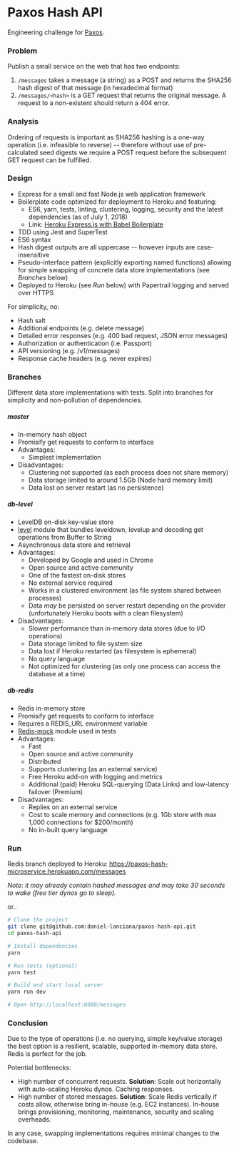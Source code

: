 # Paxos Hash API

Engineering challenge for [Paxos](https://www.paxos.com).

### Problem

Publish a small service on the web that has two endpoints:

1. `/messages` takes a message (a string) as a POST and returns the SHA256 hash digest
of that message (in hexadecimal format)
2. `/messages/<hash>` is a GET request that returns the original message. A request to a
non-existent <hash> should return a 404 error.

### Analysis

Ordering of requests is important as SHA256 hashing is a one-way operation (i.e. infeasible to reverse) -- therefore without use of pre-calculated seed digests we require a POST request before the subsequent GET request can be fulfilled.

### Design

- Express for a small and fast Node.js web application framework
- Boilerplate code optimized for deployment to Heroku and featuring:
  - ES6, yarn, tests, linting, clustering, logging, security and the latest dependencies (as of July 1, 2018) 
  - Link: [Heroku Express.js with Babel Boilerplate](https://github.com/daniel-lanciana/heroku-express-babel)
- TDD using Jest and SuperTest
- ES6 syntax
- Hash digest outputs are all uppercase -- however inputs are case-insensitive
- Pseudo-interface pattern (explicitly exporting named functions) allowing for simple swapping of concrete data store implementations (see _Branches_ below)
- Deployed to Heroku (see _Run_ below) with Papertrail logging and served over HTTPS

For simplicity, no:
  - Hash salt
  - Additional endpoints (e.g. delete message)
  - Detailed error responses (e.g. 400 bad request, JSON error messages)
  - Authorization or authentication (i.e. Passport)
  - API versioning (e.g. /v1/messages)
  - Response cache headers (e.g. never expires)

### Branches

Different data store implementations with tests. Split into branches for simplicity and non-pollution of dependencies.

##### master

- In-memory hash object
- Promisify get requests to conform to interface
- Advantages:
  - Simplest implementation
- Disadvantages:
  - Clustering not supported (as each process does not share memory)
  - Data storage limited to around 1.5Gb (Node hard memory limit)
  - Data lost on server restart (as no persistence)

##### db-level

- LevelDB on-disk key-value store
- [level](https://github.com/Level/level) module that bundles leveldown, levelup and decoding get operations from Buffer to String
- Asynchronous data store and retrieval
- Advantages:
  - Developed by Google and used in Chrome
  - Open source and active community
  - One of the fastest on-disk stores
  - No external service required
  - Works in a clustered environment (as file system shared between processes)
  - Data _may_ be persisted on server restart depending on the provider (unfortunately Heroku boots with a clean filesystem)
- Disadvantages:
  - Slower performance than in-memory data stores (due to I/O operations)
  - Data storage limited to file system size
  - Data lost if Heroku restarted (as filesystem is ephemeral)
  - No query language
  - Not optimized for clustering (as only one process can access the database at a time)

##### db-redis

- Redis in-memory store
- Promisify get requests to conform to interface
- Requires a REDIS_URL environment variable 
- [Redis-mock](https://github.com/faeldt/redis-mock) module used in tests
- Advantages:
  - Fast
  - Open source and active community
  - Distributed
  - Supports clustering (as an external service)
  - Free Heroku add-on with logging and metrics
  - Additional (paid) Heroku SQL-querying (Data Links) and low-latency failover (Premium)
- Disadvantages:
  - Replies on an external service
  - Cost to scale memory and connections (e.g. 1Gb store with max 1,000 connections for $200/month)
  - No in-built query language

### Run

Redis branch deployed to Heroku: https://paxos-hash-microservice.herokuapp.com/messages 

_Note: it may already contain hashed messages and may take 30 seconds to wake (free tier dynos go to sleep)._

or..

```sh
# Clone the project
git clone git@github.com:daniel-lanciana/paxos-hash-api.git
cd paxos-hash-api

# Install dependencies
yarn

# Run tests (optional)
yarn test

# Build and start local server
yarn run dev

# Open http://localhost:8080/messages
```

### Conclusion

Due to the type of operations (i.e. no querying, simple key/value storage) the best option is a resilient, scalable, supported in-memory data store. Redis is perfect for the job.

Potential bottlenecks:
 - High number of concurrent requests. **Solution**: Scale out horizontally with auto-scaling Heroku dynos. Caching responses.
 - High number of stored messages. **Solution**: Scale Redis vertically if costs allow, otherwise bring in-house (e.g. EC2 instances). In-house brings provisioning, monitoring, maintenance, security and scaling overheads.

In any case, swapping implementations requires minimal changes to the codebase.